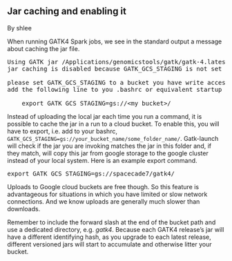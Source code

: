 ## Jar caching and enabling it

By shlee

<p>When running GATK4 Spark jobs, we see in the standard output a message about caching the jar file.</p>

<pre class="code codeBlock" spellcheck="false">Using GATK jar /Applications/genomicstools/gatk/gatk-4.latest/gatk-package-4.beta.2-spark.jar
jar caching is disabled because GATK_GCS_STAGING is not set

please set GATK_GCS_STAGING to a bucket you have write access too in order to enable jar caching
add the following line to you .bashrc or equivalent startup script

    export GATK_GCS_STAGING=gs://&lt;my_bucket&gt;/
</pre>

<p>Instead of uploading the local jar each time you run a command, it is possible to cache the jar in a run to a cloud bucket. To enable this, you will have to export, i.e. add to your bashrc, <code class="code codeInline" spellcheck="false">GATK_GCS_STAGING=gs://your_bucket_name/some_folder_name/</code>. Gatk-launch will check if the jar you are invoking matches the jar in this folder and, if they match, will copy this jar from google storage to the google cluster instead of your local system. Here is an example export command.</p>

<pre class="code codeBlock" spellcheck="false">export GATK_GCS_STAGING=gs://spacecade7/gatk4/
</pre>

<p>Uploads to Google cloud buckets are free though. So this feature is advantageous for situations in which you have limited or slow network connections. And we know uploads are generally much slower than downloads.</p>

<p>Remember to include the forward slash at the end of the bucket path and use a dedicated directory, e.g. <em>gatk4</em>. Because each GATK4 release’s jar will have a different identifying hash, as you upgrade to each latest release, different versioned jars will start to accumulate and otherwise litter your bucket.</p>
